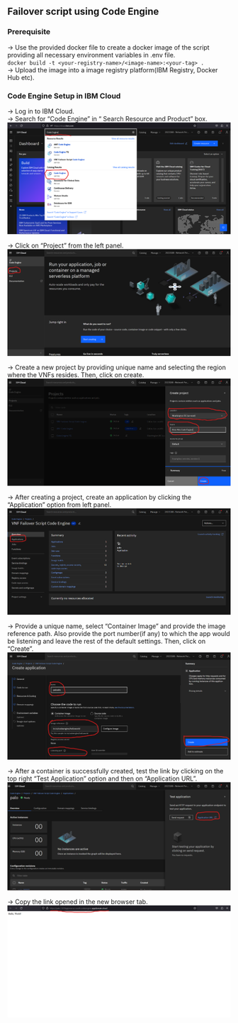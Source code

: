 ## Failover script using Code Engine

### Prerequisite

-> Use the provided docker file to create a docker image of the script providing all necessary environment variables in .env file.\
``
docker build -t <your-registry-name>/<image-name>:<your-tag> .
``\
-> Upload the image into a image registry platform(IBM Registry, Docker Hub etc).

### Code Engine Setup in IBM Cloud

-> Log in to IBM Cloud.\
-> Search for “Code Engine” in “ Search Resource and Product” box.
![PaloAltoSetupErrors](code-engine-images/SS1.png)

-> Click on “Project” from the left panel.
![PaloAltoSetupErrors](code-engine-images/SS2.png)

-> Create a new project by providing unique name and selecting the region where the VNFs resides. Then, click on create.
![PaloAltoSetupErrors](code-engine-images/SS3.png)

-> After creating a project, create an application by clicking the “Application” option from left panel.
![PaloAltoSetupErrors](code-engine-images/SS4.png)

-> Provide a unique name, select “Container Image” and provide the image reference path. Also provide the port number(if any) to which the app would be listening and leave the rest of the default settings. Then, click on “Create”.
![PaloAltoSetupErrors](code-engine-images/SS5.png)

-> 	After a container is successfully created, test the link by clicking on the top right “Test Application” option and then on “Application URL”.
![PaloAltoSetupErrors](code-engine-images/SS6.png)

-> Copy the link opened in the new browser tab.
![PaloAltoSetupErrors](code-engine-images/SS7.png)
